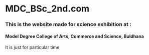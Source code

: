 # MDC_BSc_2nd.com

### This is the website made for science exhibition at :
#### Model Degree College of Arts, Commerce and Science, Buldhana

It is just for particular time 